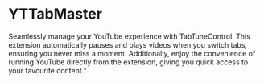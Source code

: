 # YTTabMaster
Seamlessly manage your YouTube experience with TabTuneControl. This extension automatically pauses and plays videos when you switch tabs, ensuring you never miss a moment. Additionally, enjoy the convenience of running YouTube directly from the extension, giving you quick access to your favourite content."
